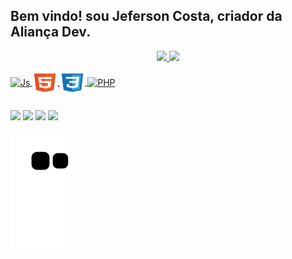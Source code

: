 ## Bem vindo! sou Jeferson Costa, criador da Aliança Dev.
<div align="center">
  <a href="https://github.com/westernwall2">
  <img height="180em" src="https://github-readme-stats.vercel.app/api?username=westernwall2&show_icons=true&theme=dark&include_all_commits=true&count_private=true"/>
  <img height="180em" src="https://github-readme-stats.vercel.app/api/top-langs/?username=westernwall2&layout=compact&langs_count=7&theme=dark"/>
</div>
<div style="display: inline_block"><br>
  <img align="center" alt="Js" height="33" width="33" src="https://logospng.org/download/javascript/logo-javascript-icon-1024.png">
  <img align="center" alt="HTML" height="30" width="40" src="https://raw.githubusercontent.com/devicons/devicon/master/icons/html5/html5-original.svg">
  <img align="center" alt="CSS" height="30" width="40" src="https://raw.githubusercontent.com/devicons/devicon/master/icons/css3/css3-original.svg">
  <img align="center" alt="PHP" height="30" width="50" src="https://upload.wikimedia.org/wikipedia/commons/thumb/2/27/PHP-logo.svg/1200px-PHP-logo.svg.png">
</div>
  
  ##
 
<div> 
  <a href="https://www.youtube.com/channel/UCcUZ12NSdN4SsqT-7r43OsA" target="_blank"><img src="https://img.shields.io/badge/YouTube-FF0000?style=for-the-badge&logo=youtube&logoColor=white" target="_blank"></a>
  <a href="https://www.instagram.com/alianca_dev" target="_blank"><img src="https://img.shields.io/badge/-Instagram-%23E4405F?style=for-the-badge&logo=instagram&logoColor=white" target="_blank"></a>
  <a href = "mailto:jefersoncosta1994@gmail.com"><img src="https://img.shields.io/badge/-Gmail-%23333?style=for-the-badge&logo=gmail&logoColor=white" target="_blank"></a>
  <a href="https://www.linkedin.com/in/jeferson-costa-1367891b3" target="_blank"><img src="https://img.shields.io/badge/-LinkedIn-%230077B5?style=for-the-badge&logo=linkedin&logoColor=white" target="_blank"></a> 
 
  ![Snake animation](https://github.com/rafaballerini/rafaballerini/blob/output/github-contribution-grid-snake.svg)
 
</div>
